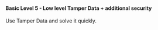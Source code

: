 #### Basic Level 5 - Low level Tamper Data + additional security

Use Tamper Data and solve it quickly.
